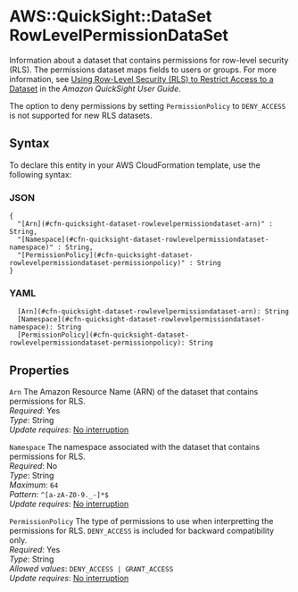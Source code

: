 # AWS::QuickSight::DataSet RowLevelPermissionDataSet<a name="aws-properties-quicksight-dataset-rowlevelpermissiondataset"></a>

Information about a dataset that contains permissions for row\-level security \(RLS\)\. The permissions dataset maps fields to users or groups\. For more information, see [Using Row\-Level Security \(RLS\) to Restrict Access to a Dataset](https://docs.aws.amazon.com/quicksight/latest/user/restrict-access-to-a-data-set-using-row-level-security.html) in the *Amazon QuickSight User Guide*\.

The option to deny permissions by setting `PermissionPolicy` to `DENY_ACCESS` is not supported for new RLS datasets\.

## Syntax<a name="aws-properties-quicksight-dataset-rowlevelpermissiondataset-syntax"></a>

To declare this entity in your AWS CloudFormation template, use the following syntax:

### JSON<a name="aws-properties-quicksight-dataset-rowlevelpermissiondataset-syntax.json"></a>

```
{
  "[Arn](#cfn-quicksight-dataset-rowlevelpermissiondataset-arn)" : String,
  "[Namespace](#cfn-quicksight-dataset-rowlevelpermissiondataset-namespace)" : String,
  "[PermissionPolicy](#cfn-quicksight-dataset-rowlevelpermissiondataset-permissionpolicy)" : String
}
```

### YAML<a name="aws-properties-quicksight-dataset-rowlevelpermissiondataset-syntax.yaml"></a>

```
  [Arn](#cfn-quicksight-dataset-rowlevelpermissiondataset-arn): String
  [Namespace](#cfn-quicksight-dataset-rowlevelpermissiondataset-namespace): String
  [PermissionPolicy](#cfn-quicksight-dataset-rowlevelpermissiondataset-permissionpolicy): String
```

## Properties<a name="aws-properties-quicksight-dataset-rowlevelpermissiondataset-properties"></a>

`Arn`  <a name="cfn-quicksight-dataset-rowlevelpermissiondataset-arn"></a>
The Amazon Resource Name \(ARN\) of the dataset that contains permissions for RLS\.  
*Required*: Yes  
*Type*: String  
*Update requires*: [No interruption](https://docs.aws.amazon.com/AWSCloudFormation/latest/UserGuide/using-cfn-updating-stacks-update-behaviors.html#update-no-interrupt)

`Namespace`  <a name="cfn-quicksight-dataset-rowlevelpermissiondataset-namespace"></a>
The namespace associated with the dataset that contains permissions for RLS\.  
*Required*: No  
*Type*: String  
*Maximum*: `64`  
*Pattern*: `^[a-zA-Z0-9._-]*$`  
*Update requires*: [No interruption](https://docs.aws.amazon.com/AWSCloudFormation/latest/UserGuide/using-cfn-updating-stacks-update-behaviors.html#update-no-interrupt)

`PermissionPolicy`  <a name="cfn-quicksight-dataset-rowlevelpermissiondataset-permissionpolicy"></a>
The type of permissions to use when interpretting the permissions for RLS\. `DENY_ACCESS` is included for backward compatibility only\.  
*Required*: Yes  
*Type*: String  
*Allowed values*: `DENY_ACCESS | GRANT_ACCESS`  
*Update requires*: [No interruption](https://docs.aws.amazon.com/AWSCloudFormation/latest/UserGuide/using-cfn-updating-stacks-update-behaviors.html#update-no-interrupt)